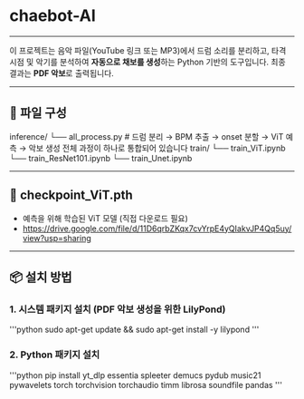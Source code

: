 # chaebot-AI
---
이 프로젝트는 음악 파일(YouTube 링크 또는 MP3)에서 드럼 소리를 분리하고, 타격 시점 및 악기를 분석하여 **자동으로 채보를 생성**하는 Python 기반의 도구입니다. 최종 결과는 **PDF 악보**로 출력됩니다.

---

## 📁 파일 구성
inference/
└── all_process.py # 드럼 분리 → BPM 추출 → onset 분할 → ViT 예측 → 악보 생성 전체 과정이 하나로 통합되어 있습니다
train/
└── train_ViT.ipynb
└── train_ResNet101.ipynb
└── train_Unet.ipynb

---

## 🎯 checkpoint_ViT.pth
- 예측을 위해 학습된 ViT 모델 (직접 다운로드 필요)
- https://drive.google.com/file/d/11D6qrbZKqx7cvYrpE4yQIakvJP4Qq5uy/view?usp=sharing

---

## 📦 설치 방법

### 1. 시스템 패키지 설치 (PDF 악보 생성을 위한 LilyPond)
'''python
sudo apt-get update && sudo apt-get install -y lilypond
'''
### 2. Python 패키지 설치

'''python
pip install yt_dlp essentia spleeter demucs pydub music21 pywavelets torch torchvision torchaudio timm librosa soundfile pandas
'''
